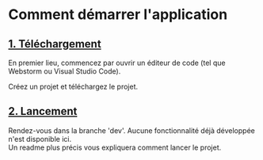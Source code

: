 # Comment démarrer l'application

## [1. Téléchargement](#title-one)

En premier lieu, commencez par ouvrir un éditeur 
de code (tel que Webstorm ou Visual Studio Code).

Créez un projet et téléchargez le projet.

## [2. Lancement](#title-two)

Rendez-vous dans la branche 'dev'. Aucune fonctionnalité déjà développée n'est disponible ici.  
Un readme plus précis vous expliquera comment lancer le projet.
